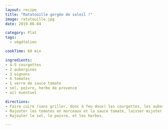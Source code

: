 ```yaml
---
layout: recipe
title: "Ratatouille gorgée de soleil !"
image: ratatouille.jpg
date: 2019-06-04

category: Plat
tags:
  - végétalien

cookTime: 60 min

ingredients:
- 4-5 courgettes
- 2 aubergines
- 3 oignons
- 6 tomates
- 1 verre de sauce tomate
- sel, poivre, herbe de provence
- ail éventuel

directions:
- Faire cuire (sans griller, donc à feu doux) les courgettes, les aubergines et les oignons en morceaux à la sauteuse avec de l'huile pendant environ 45 minutes.
- Rajouter les tomates en morceaux et la sauce tomate, laisser mijoter encore environ 15 minutes.
- Rajouter le sel, le poivre, et les herbes.

---
```


